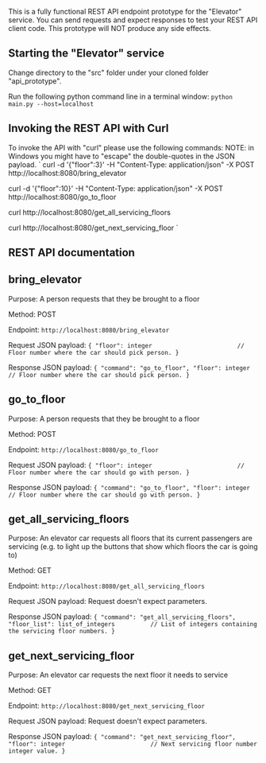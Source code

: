 This is a fully functional REST API endpoint prototype for the "Elevator" service. You can send requests and expect responses to test your REST API client code.
This prototype will NOT produce any side effects.


Starting the "Elevator" service
-------------------------------
Change directory to the "src" folder under your cloned folder "api_prototype".

Run the following python command line in a terminal window:
`
python main.py --host=localhost
`

Invoking the REST API with Curl
-------------------------------
To invoke the API with "curl" please use the following commands:
NOTE: in Windows you might have to "escape" the double-quotes in the JSON payload.
`
curl -d '{"floor":3}' -H "Content-Type: application/json" -X POST http://localhost:8080/bring_elevator

curl -d '{"floor":10}' -H "Content-Type: application/json" -X POST http://localhost:8080/go_to_floor

curl http://localhost:8080/get_all_servicing_floors

curl http://localhost:8080/get_next_servicing_floor
`


REST API documentation
----------------------

bring_elevator
--------------
Purpose:                A person requests that they be brought to a floor

Method:                 POST

Endpoint:               `http://localhost:8080/bring_elevator`

Request JSON payload:
`
    {
        "floor": integer                        // Floor number where the car should pick person.
    }
`

Response JSON payload:
`
    {
        "command": "go_to_floor",
        "floor": integer                        // Floor number where the car should pick person.
    }
`

go_to_floor
-----------
Purpose:                A person requests that they be brought to a floor

Method:                 POST

Endpoint:               `http://localhost:8080/go_to_floor`

Request JSON payload:
`
    {
        "floor": integer                        // Floor number where the car should go with person.
    }
`

Response JSON payload:
`
    {
        "command": "go_to_floor",
        "floor": integer                        // Floor number where the car should go with person.
    }
`

get_all_servicing_floors
------------------------
Purpose:                An elevator car requests all floors that its current passengers are servicing (e.g. to light up the buttons that show which floors the car is going to)

Method:                 GET

Endpoint:               `http://localhost:8080/get_all_servicing_floors`

Request JSON payload:   Request doesn't expect parameters.

Response JSON payload:
`
    {
        "command": "get_all_servicing_floors",
        "floor_list": list_of_integers          // List of integers containing the servicing floor numbers.
    }
`

get_next_servicing_floor
------------------------
Purpose:                An elevator car requests the next floor it needs to service

Method:                 GET

Endpoint:               `http://localhost:8080/get_next_servicing_floor`

Request JSON payload:   Request doesn't expect parameters.

Response JSON payload:
`
    {
        "command": "get_next_servicing_floor",
        "floor": integer                        // Next servicing floor number integer value.
    }
`